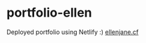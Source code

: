 # portfolio-ellen

Deployed portfolio using Netlify :)
<a href="https://ellenjane.cf">ellenjane.cf</a>
